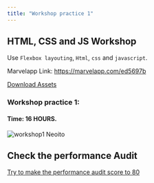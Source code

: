 ```yaml
---
title: "Workshop practice 1"
---
```


## HTML, CSS and JS Workshop

Use `Flexbox layouting`, `Html`, `css` and `javascript`.

Marvelapp Link: https://marvelapp.com/ed5697b

[Download Assets](/Workshops/workshop-practice-1.zip)

### Workshop practice 1: 
#### Time: 16 HOURS.

![workshop1 Neoito](/workshop1.jpg)


## Check the performance Audit
[Try to make the performance audit score to 80](https://developers.google.com/web/tools/lighthouse/)